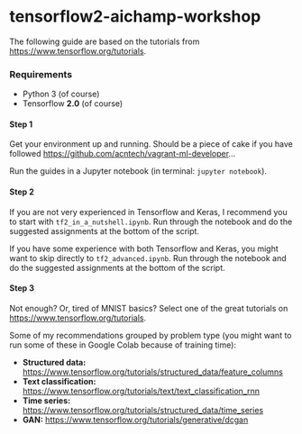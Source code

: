 # tensorflow2-aichamp-workshop

The following guide are based on the tutorials from https://www.tensorflow.org/tutorials.

### Requirements
* Python 3 (of course)
* Tensorflow **2.0** (of course)


#### Step 1
Get your environment up and running. Should be a piece of cake if you have followed https://github.com/acntech/vagrant-ml-developer...

Run the guides in a Jupyter notebook (in terminal: `jupyter notebook`).

#### Step 2
If you are not very experienced in Tensorflow and Keras, I recommend you to start with `tf2_in_a_nutshell.ipynb`. Run through the notebook and do the suggested assignments at the bottom of the script.

If you have some experience with both Tensorflow and Keras, you might want to skip directly to `tf2_advanced.ipynb`. Run through the notebook and do the suggested assignments at the bottom of the script.

#### Step 3
Not enough? Or, tired of MNIST basics? Select one of the great tutorials on https://www.tensorflow.org/tutorials.

Some of my recommendations grouped by problem type (you might want to run some of these in Google Colab because of training time):
* **Structured data:** https://www.tensorflow.org/tutorials/structured_data/feature_columns
* **Text classification:** https://www.tensorflow.org/tutorials/text/text_classification_rnn
* **Time series:** https://www.tensorflow.org/tutorials/structured_data/time_series
* **GAN:** https://www.tensorflow.org/tutorials/generative/dcgan
